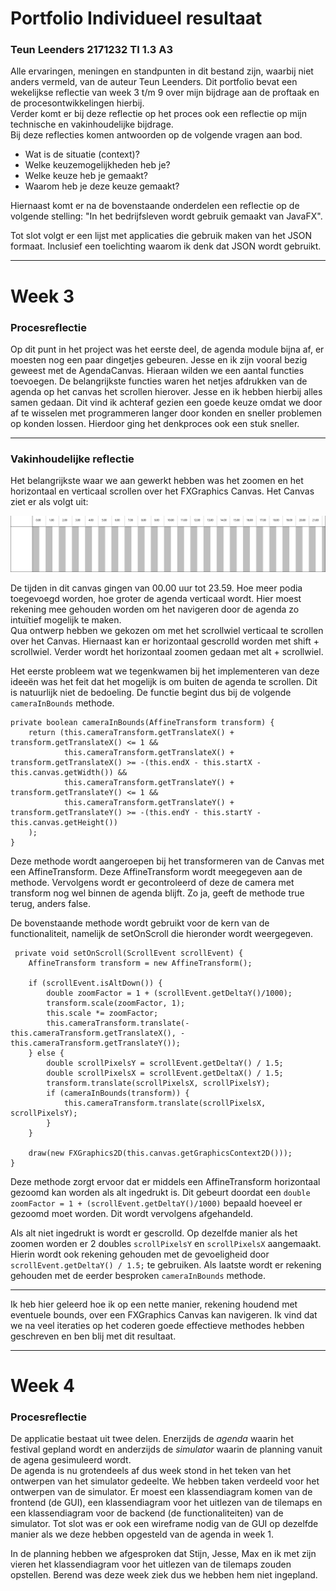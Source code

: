 # Portfolio Individueel resultaat
### Teun Leenders 2171232 TI 1.3 A3

Alle ervaringen, meningen en standpunten in dit bestand zijn, waarbij niet anders vermeld, van de
auteur Teun Leenders. Dit portfolio bevat een wekelijkse reflectie van week 3 t/m 9 over mijn 
bijdrage aan de proftaak en de procesontwikkelingen hierbij. <br>
Verder komt er bij deze reflectie op het proces ook een reflectie op mijn technische en 
vakinhoudelijke bijdrage. <br> 
Bij deze reflecties komen antwoorden op de volgende vragen aan bod.

   * Wat is de situatie (context)?
   * Welke keuzemogelijkheden heb je?
   * Welke keuze heb je gemaakt?
   * Waarom heb je deze keuze gemaakt?

Hiernaast komt er na de bovenstaande onderdelen een reflectie op de volgende stelling: "In het 
bedrijfsleven wordt gebruik gemaakt van JavaFX".

Tot slot volgt er een lijst met applicaties die gebruik maken van het JSON formaat. Inclusief een 
toelichting waarom ik denk dat JSON wordt gebruikt.

---
# Week 3
### Procesreflectie

Op dit punt in het project was het eerste deel, de agenda module bijna af, er moesten nog een paar 
dingetjes gebeuren. Jesse en ik zijn vooral bezig geweest met de AgendaCanvas. Hieraan wilden we een 
aantal functies toevoegen. De belangrijkste functies waren het netjes afdrukken van de agenda 
op het canvas het scrollen hierover.
Jesse en ik hebben hierbij alles samen gedaan. Dit vind ik achteraf gezien een goede keuze omdat we
door af te wisselen met programmeren langer door konden en sneller problemen op konden lossen. Hierdoor
ging het denkproces ook een stuk sneller.

---
### Vakinhoudelijke reflectie

Het belangrijkste waar we aan gewerkt hebben was het zoomen en het horizontaal en verticaal scrollen over het
FXGraphics Canvas. Het Canvas ziet er als volgt uit:

![](Images/AgendaCanvas.PNG)

De tijden in dit canvas gingen van 00.00 uur tot 23.59. Hoe meer podia toegevoegd worden, hoe groter de agenda verticaal
wordt. Hier moest rekening mee gehouden worden om het navigeren door de agenda zo intuïtief mogelijk te maken. <br>
Qua ontwerp hebben we gekozen om met het scrollwiel verticaal te scrollen over het Canvas. Hiernaast kan er horizontaal 
gescrolld worden met shift + scrollwiel. Verder wordt het horizontaal zoomen gedaan met alt + scrollwiel. 

Het eerste probleem wat we tegenkwamen bij het implementeren van deze ideeën was het feit dat het mogelijk is om buiten de agenda
te scrollen. Dit is natuurlijk niet de bedoeling. De functie begint dus bij de volgende `cameraInBounds` methode.

    private boolean cameraInBounds(AffineTransform transform) {
        return (this.cameraTransform.getTranslateX() + transform.getTranslateX() <= 1 &&
                this.cameraTransform.getTranslateX() + transform.getTranslateX() >= -(this.endX - this.startX - this.canvas.getWidth()) &&
                this.cameraTransform.getTranslateY() + transform.getTranslateY() <= 1 &&
                this.cameraTransform.getTranslateY() + transform.getTranslateY() >= -(this.endY - this.startY - this.canvas.getHeight())
        );
    }

Deze methode wordt aangeroepen bij het transformeren van de Canvas met een AffineTransform. Deze AffineTransform wordt meegegeven
aan de methode. Vervolgens wordt er gecontroleerd of deze de camera met transform nog wel binnen de agenda blijft. Zo ja, geeft de methode
true terug, anders false.

De bovenstaande methode wordt gebruikt voor de kern van de functionaliteit, namelijk de setOnScroll die hieronder wordt weergegeven.
 
     private void setOnScroll(ScrollEvent scrollEvent) {
        AffineTransform transform = new AffineTransform();

        if (scrollEvent.isAltDown()) {
            double zoomFactor = 1 + (scrollEvent.getDeltaY()/1000);
            transform.scale(zoomFactor, 1);
            this.scale *= zoomFactor;
            this.cameraTransform.translate(-this.cameraTransform.getTranslateX(), -this.cameraTransform.getTranslateY());
        } else {
            double scrollPixelsY = scrollEvent.getDeltaY() / 1.5;
            double scrollPixelsX = scrollEvent.getDeltaX() / 1.5;
            transform.translate(scrollPixelsX, scrollPixelsY);
            if (cameraInBounds(transform)) {
                this.cameraTransform.translate(scrollPixelsX, scrollPixelsY);
            }
        }

        draw(new FXGraphics2D(this.canvas.getGraphicsContext2D()));
    }
   
Deze methode zorgt ervoor dat er middels een AffineTransform horizontaal gezoomd kan worden als alt ingedrukt is.
Dit gebeurt doordat een  `double zoomFactor = 1 + (scrollEvent.getDeltaY()/1000)` bepaald hoeveel er gezoomd moet worden.
Dit wordt vervolgens afgehandeld.

Als alt niet ingedrukt is wordt er gescrolld. Op dezelfde manier als het zoomen worden er 2 doubles `scrollPixelsY` en `scrollPixelsX`
aangemaakt. Hierin wordt ook rekening gehouden met de gevoeligheid door `scrollEvent.getDeltaY() / 1.5;` te gebruiken.
Als laatste wordt er rekening gehouden met de eerder besproken `cameraInBounds` methode.

---
Ik heb hier geleerd hoe ik op een nette manier, rekening houdend met eventuele bounds, over een FXGraphics Canvas kan navigeren.
Ik vind dat we na veel iteraties op het coderen goede effectieve methodes hebben geschreven en ben blij met dit resultaat.

--- 
# Week 4
### Procesreflectie

De applicatie bestaat uit twee delen. Enerzijds de *agenda* waarin het festival gepland wordt en anderzijds de *simulator* waarin de planning
vanuit de agena gesimuleerd wordt. <br>
De agenda is nu grotendeels af dus week stond in het teken van het ontwerpen van het simulator gedeelte. We hebben taken verdeeld voor het ontwerpen van
de simulator. Er moest een klassendiagram komen van de frontend (de GUI), een klassendiagram voor het uitlezen van de tilemaps en een klassendiagram voor 
de backend (de functionaliteiten) van de simulator. Tot slot was er ook een wireframe nodig van de GUI op dezelfde manier als we deze hebben opgesteld van 
de agenda in week 1. <br>

In de planning hebben we afgesproken dat Stijn, Jesse, Max en ik met zijn vieren het klassendiagram voor het uitlezen van de tilemaps zouden opstellen. 
Berend was deze week ziek dus we hebben hem niet ingepland. 
 
      














<br>
<br>
<br>
<br>
<br>
<br>
<br>
<br>
<br>
<br>
<br>
<br>
<br>
<br>
<br>
<br>
<br>


